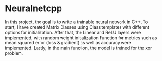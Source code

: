 # Neuralnetcpp

In this project, the goal is to write a trainable neural network in C++.
To start, I have created Matrix Classes using Class templates with different options for initialization.
After that, the Linear and ReLU layers were implemented, with random weight initialization
Function for metrics such as mean squared error (loss & gradient) as well as accuracy were implemented.
Lastly, in the main function, the model is trained for the xor problem.
